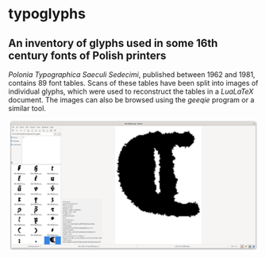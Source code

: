 # typoglyphs
## An inventory of glyphs used in some 16th century fonts of Polish printers

*Polonia Typographica Saeculi Sedecimi*, published between 1962 and
1981, contains 89 font tables. Scans of these tables have been split
into images of individual glyphs, which were used to reconstruct the
tables in a *LuaLaTeX* document. The images can also be browsed using
the *geeqie* program or a similar tool.

![Qeegie screenshot](geeqie/rubryka.png?raw=true "Qeegie screenshot")
